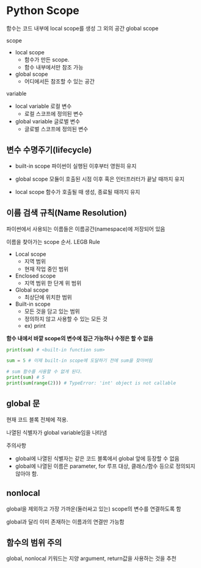# Python Scope

함수는 코드 내부에 local scope를 생성
그 외의 공간 global scope

scope
- local scope
  - 함수가 만든 scope. 
  - 함수 내부에서만 참조 가능
- global scope
  - 어디에서든 참조할 수 있는 공간

variable
- local variable 로컬 변수
  - 로컬 스코프에 정의된 변수
- global variable 글로벌 변수
  - 글로벌 스코프에 정의된 변수

## 변수 수명주기(lifecycle)

- built-in scope
파이썬이 실행된 이후부터 영원히 유지

- global scope
모듈이 호출된 시점 이후 혹은 인터프러터가 끝날 때까지 유지

- local scope
함수가 호출될 때 생성, 종료될 때까지 유지

## 이름 검색 규칙(Name Resolution)

파이썬에서 사용되는 이름들은 이름공간(namespace)에 저장되어 있음

이름을 찾아가는 scope 순서. LEGB Rule

- Local scope
  - 지역 범위
  - 현재 작업 중인 범위
- Enclosed scope
  - 지역 범위 한 단계 위 범위
- Global scope
  -  최상단에 위치한 범위
- Built-in scope
  - 모든 것을 담고 있는 범위
  - 정의하지 않고 사용할 수 있는 모든 것
  - ex) print

**함수 내에서 바깥 scope의 변수에 접근 가능하나 수정은 할 수 없음**

```python
print(sum) # <built-in function sum>

sum = 5 # 이제 built-in scope에 도달하기 전에 sum을 찾아버림

# sum 함수를 사용할 수 없게 된다.
print(sum) # 5
print(sum(range(2))) # TypeError: 'int' object is not callable
```

## global 문

현재 코드 블록 전체에 적용.

나열된 식별자가 global variable임을 나타냄

주의사항
- global에 나열된 식별자는 같은 코드 블록에서 global 앞에 등장할 수 없음
- global에 나열된 이름은 parameter, for 루프 대상, 클래스/함수 등으로 정의되지 않아야 함.

## nonlocal

global을 제외하고 가장 가까운(둘러싸고 있는) scope의 변수를 연결하도록 함

global과 달리 이미 존재하는 이름과의 연결만 가능함

## 함수의 범위 주의

global, nonlocal 키워드는 지양
argument, return값을 사용하는 것을 추천
